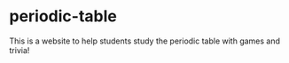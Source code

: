 # periodic-table
This is a website to help students study the periodic table with games and trivia!
